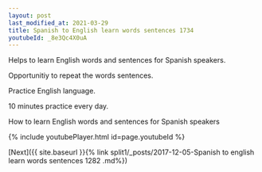 ```yaml
---
layout: post
last_modified_at: 2021-03-29
title: Spanish to English learn words sentences 1734 
youtubeId: _8e3Qc4X0uA
---
```

 
 
Helps to learn English words and sentences for Spanish speakers.

Opportunitiy to repeat the words sentences. 

Practice English language. 
 
10 minutes practice every day. 
 
How to learn English words and sentences for Spanish speakers 
 
{% include youtubePlayer.html id=page.youtubeId %}
 
 
[Next]({{ site.baseurl }}{% link  split1/_posts/2017-12-05-Spanish to english learn words sentences 1282 .md%})
 
